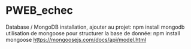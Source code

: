 # PWEB_echec

Database / MongoDB
installation, ajouter au projet: npm install mongodb
utilisation de mongoose pour structurer la base de donnée: npm install mongoose
    https://mongoosejs.com/docs/api/model.html